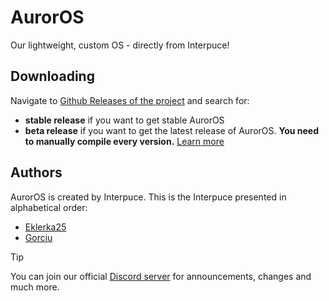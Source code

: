 # AurorOS

Our lightweight, custom OS - directly from Interpuce!

## Downloading

Navigate to [Github Releases of the project](https://github.com/Interpuce/AurorOS/releases) and search for:
- **stable release** if you want to get stable AurorOS
- **beta release** if you want to get the latest release of AurorOS. __You need to manually compile every version.__ [Learn more](https://github.com/Interpuce/AurorOS/blob/main/docs/COMPILATION.md)

## Authors

AurorOS is created by Interpuce. This is the Interpuce presented in alphabetical order:

- [Eklerka25](https://github.com/Eklerka25)
- [Gorciu](https://github.com/gorciu-official)

> [!TIP]
> You can join our official [Discord server](https://dsc.gg/Auror-OS) for announcements, changes and much more.